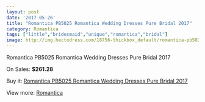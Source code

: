 ```yaml
---
layout: post
date: '2017-05-26'
title: "Romantica PB5025 Romantica Wedding Dresses Pure Bridal 2017"
category: Romantica
tags: ["little","bridesmaid","unique","romantica","bridal"]
image: http://img.hectodress.com/18756-thickbox_default/romantica-pb5025-romantica-wedding-dresses-pure-bridal-2013.jpg
---
```

Romantica PB5025 Romantica Wedding Dresses Pure Bridal 2017

On Sales: **$261.28**
<a href="https://www.hectodress.com/romantica/8838-romantica-pb5025-romantica-wedding-dresses-pure-bridal-2013.html"><amp-img layout="responsive" width="600" height="600" src="//img.hectodress.com/18756-thickbox_default/romantica-pb5025-romantica-wedding-dresses-pure-bridal-2013.jpg" alt="Romantica PB5025 Romantica Wedding Dresses Pure Bridal 2017 0" /></a>

Buy it: [Romantica PB5025 Romantica Wedding Dresses Pure Bridal 2017](https://www.hectodress.com/romantica/8838-romantica-pb5025-romantica-wedding-dresses-pure-bridal-2013.html "Romantica PB5025 Romantica Wedding Dresses Pure Bridal 2017")

View more: [Romantica](https://www.hectodress.com/148-romantica "Romantica")